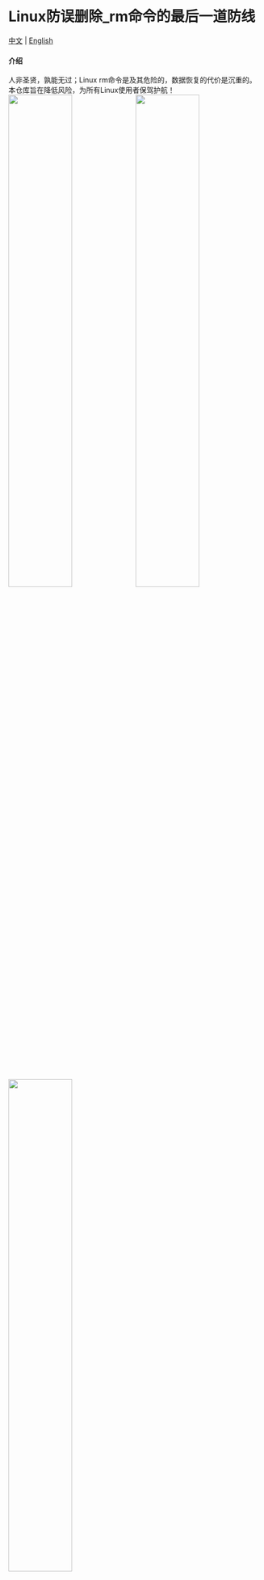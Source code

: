 # Linux防误删除_rm命令的最后一道防线

<p><a href="README.md">中文</a> | <a href="README.en.md">English</a></p>

#### 介绍
人非圣贤，孰能无过；Linux rm命令是及其危险的，数据恢复的代价是沉重的。本仓库旨在降低风险，为所有Linux使用者保驾护航！
<img src="https://uosblog.top/wp-content/uploads/2021/01/2021012714342859.png" width="50%"><img src="https://uosblog.top/wp-content/uploads/2021/01/202101271434293.png" width="50%"><img src="https://uosblog.top/wp-content/uploads/2021/01/2021012714343019.png" width="50%"><p><a href="https://uosblog.top/?p=311">介绍视频</a> 

#### 安装教程
将代码添加到全局.bashrc文件中（如果不希望全局也可单独添加在特定用户的.bashrc中）

#### 参与贡献

1.  Fork 本仓库
2.  新建 Feat_xxx 分支
3.  提交代码
4.  新建 Pull Request


#### 特技

1.  使用 Readme\_XXX.md 来支持不同的语言，例如 Readme\_en.md, Readme\_zh.md
2.  Gitee 官方博客 [blog.gitee.com](https://blog.gitee.com)
3.  你可以 [https://gitee.com/explore](https://gitee.com/explore) 这个地址来了解 Gitee 上的优秀开源项目
4.  [GVP](https://gitee.com/gvp) 全称是 Gitee 最有价值开源项目，是综合评定出的优秀开源项目
5.  Gitee 官方提供的使用手册 [https://gitee.com/help](https://gitee.com/help)
6.  Gitee 封面人物是一档用来展示 Gitee 会员风采的栏目 [https://gitee.com/gitee-stars/](https://gitee.com/gitee-stars/)
